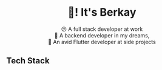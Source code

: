 <h1 align= center style="font-size=9">👋! It's Berkay</h1>

<p align=center> 😕 A full stack developer at work <br>
🎠 A backend developer in my dreams, <br>
🙈 An avid Flutter developer at side projects
</p>


## Tech Stack




<!--
**berkaydedeoglu/berkaydedeoglu** is a ✨ _special_ ✨ repository because its `README.md` (this file) appears on your GitHub profile.

Here are some ideas to get you started:

- 🔭 I’m currently working on ...
- 🌱 I’m currently learning ...
- 👯 I’m looking to collaborate on ...
- 🤔 I’m looking for help with ...
- 💬 Ask me about ...
- 📫 How to reach me: ...
- 😄 Pronouns: ...
- ⚡ Fun fact: ...
-->
